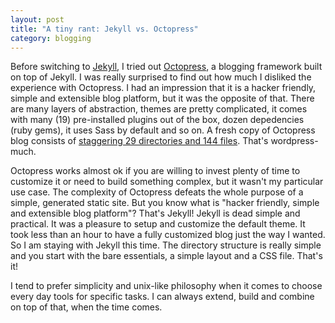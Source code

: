 ```yaml
---
layout: post
title: "A tiny rant: Jekyll vs. Octopress"
category: blogging
---
```


Before switching to [Jekyll](http://jekyllrb.com/), I tried out [Octopress](http://octopress.org/), a blogging framework built on top of Jekyll. I was really surprised to find out how much I disliked the experience with Octopress. I had an impression that it is a hacker friendly, simple and extensible blog platform, but it was the opposite of that. There are many layers of abstraction, themes are pretty complicated, it comes with many (19) pre-installed plugins out of the box, dozen depedencies (ruby gems), it uses Sass by default and so on. A fresh copy of Octopress blog consists of [staggering 29 directories and 144 files](https://gist.github.com/lauris/5ac34dd97b178b073ece). That's wordpress-much. 

Octopress works almost ok if you are willing to invest plenty of time to customize it or need to build something complex, but it wasn't my particular use case. The complexity of Octopress defeats the whole purpose of a simple, generated static site. But you know what is "hacker friendly, simple and extensible blog platform"? That's Jekyll! Jekyll is dead simple and practical. It was a pleasure to setup and customize the default theme. It took less than an hour to have a fully customized blog just the way I wanted. So I am staying with Jekyll this time. The directory structure is really simple and you start with the bare essentials, a simple layout and a CSS file. That's it! 

I tend to prefer simplicity and unix-like philosophy when it comes to choose every day tools for specific tasks. I can always extend, build and combine on top of that, when the time comes. 
